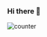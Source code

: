 ### Hi there 👋

<!--
**chrissiemhrk/chrissiemhrk** is a ✨ _special_ ✨ repository because its `README.md` (this file) appears on your GitHub profile.

Here are some ideas to get you started:

- 🔭 I’m currently working on ...
- 🌱 I’m currently learning ...
- 👯 I’m looking to collaborate on ...
- 🤔 I’m looking for help with ...
- 💬 Ask me about ...
- 📫 How to reach me: ...
- 😄 Pronouns: ...
- ⚡ Fun fact: ...


 ![Anurag's github stats](https://github-readme-stats.vercel.app/api?username=chrissiemhrk)
-->



 ![counter](https://en8z5fek5gu5grl.m.pipedream.net)

